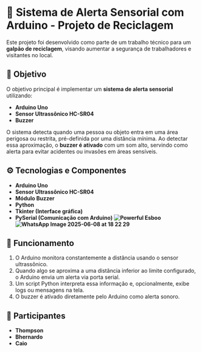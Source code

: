 # 🔔 Sistema de Alerta Sensorial com Arduino - Projeto de Reciclagem

Este projeto foi desenvolvido como parte de um trabalho técnico para um **galpão de reciclagem**, visando aumentar a segurança de trabalhadores e visitantes no local.

## 🎯 Objetivo

O objetivo principal é implementar um **sistema de alerta sensorial** utilizando:

- **Arduino Uno**
- **Sensor Ultrassônico HC-SR04**
- **Buzzer**

O sistema detecta quando uma pessoa ou objeto entra em uma área perigosa ou restrita, pré-definida por uma distância mínima. Ao detectar essa aproximação, o **buzzer é ativado** com um som alto, servindo como alerta para evitar acidentes ou invasões em áreas sensíveis.

## ⚙️ Tecnologias e Componentes

- **Arduino Uno**
- **Sensor Ultrassônico HC-SR04**
- **Módulo Buzzer**
- **Python**
- **Tkinter (Interface gráfica)**
- **PySerial (Comunicação com Arduino)**
**![Powerful Esboo](https://github.com/user-attachments/assets/a01a1ee8-8f6f-4dce-9aa8-f0c3d8584e3c)**
**![WhatsApp Image 2025-06-08 at 18 22 29](https://github.com/user-attachments/assets/2c0bd408-413e-4f70-9017-e937b43e7181)**
## 🧠 Funcionamento

1. O Arduino monitora constantemente a distância usando o sensor ultrassônico.
2. Quando algo se aproxima a uma distância inferior ao limite configurado, o Arduino envia um alerta via porta serial.
3. Um script Python interpreta essa informação e, opcionalmente, exibe logs ou mensagens na tela.
4. O buzzer é ativado diretamente pelo Arduino como alerta sonoro.

## 👥 Participantes

- **Thompson**
- **Bhernardo**
- **Caio**
